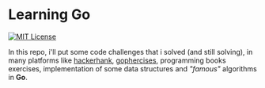 # Learning Go
[![MIT License](https://img.shields.io/badge/license-MIT-007EC7.svg?style=flat)](/LICENSE)

In this repo, i'll put some code challenges that i solved (and still solving), in many platforms like [hackerhank](https://www.hackerrank.com/), [gophercises](https://gophercises.com/), programming books exercises, implementation of some data structures and _"famous"_ algorithms in __Go__.
